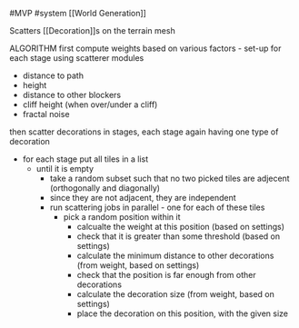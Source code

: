 #MVP
#system [[World Generation]]

Scatters [[Decoration]]s on the terrain mesh

ALGORITHM
first compute weights based on various factors - set-up for each stage using scatterer modules
- distance to path
- height
- distance to other blockers
- cliff height (when over/under a cliff)
- fractal noise

then scatter decorations in stages, each stage again having one type of decoration
- for each stage put all tiles in a list
    - until it is empty
        - take a random subset such that no two picked tiles are adjecent (orthogonally and diagonally)
        - since they are not adjacent, they are independent
        - run scattering jobs in parallel - one for each of these tiles
            - pick a random position within it
                - calcualte the weight at this position (based on settings)
                - check that it is greater than some threshold (based on settings)
                - calculate the minimum distance to other decorations (from weight, based on settings)
                - check that the position is far enough from other decorations
                - calculate the decoration size (from weight, based on settings)
                - place the decoration on this position, with the given size